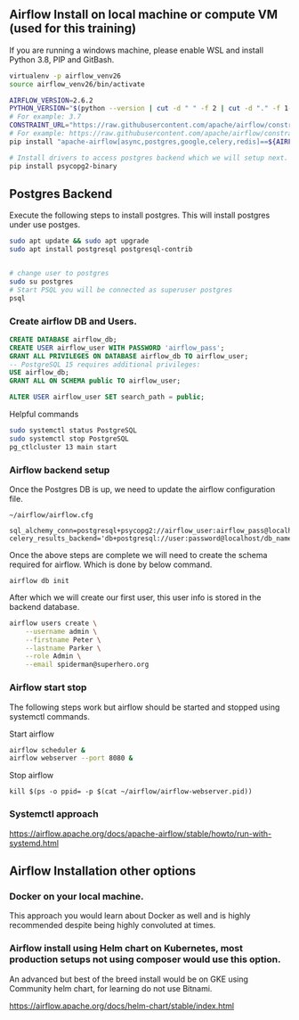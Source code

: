 
## Airflow Install on local machine or compute VM (used for this training)

If you are running a windows machine, please enable WSL and install Python 3.8, PIP and GitBash.

```bash
virtualenv -p airflow_venv26
source airflow_venv26/bin/activate

AIRFLOW_VERSION=2.6.2
PYTHON_VERSION="$(python --version | cut -d " " -f 2 | cut -d "." -f 1-2)"
# For example: 3.7
CONSTRAINT_URL="https://raw.githubusercontent.com/apache/airflow/constraints-${AIRFLOW_VERSION}/constraints-${PYTHON_VERSION}.txt"
# For example: https://raw.githubusercontent.com/apache/airflow/constraints-2.6.2/constraints-no-providers-3.7.txt
pip install "apache-airflow[async,postgres,google,celery,redis]==${AIRFLOW_VERSION}" --constraint "${CONSTRAINT_URL}"

# Install drivers to access postgres backend which we will setup next.
pip install psycopg2-binary 

```

## Postgres Backend

Execute the following steps to install postgres. This will install postgres under use postges.

```bash
sudo apt update && sudo apt upgrade
sudo apt install postgresql postgresql-contrib


# change user to postgres 
sudo su postgres
# Start PSQL you will be connected as superuser postgres 
psql
```

### Create airflow DB and Users.
```sql
CREATE DATABASE airflow_db;
CREATE USER airflow_user WITH PASSWORD 'airflow_pass';
GRANT ALL PRIVILEGES ON DATABASE airflow_db TO airflow_user;
-- PostgreSQL 15 requires additional privileges:
USE airflow_db;
GRANT ALL ON SCHEMA public TO airflow_user;

ALTER USER airflow_user SET search_path = public;
```

Helpful commands 
```bash
sudo systemctl status PostgreSQL
sudo systemctl stop PostgreSQL
pg_ctlcluster 13 main start
```

### Airflow backend setup
Once the Postgres DB is up, we need to update the airflow configuration file.

```
~/airflow/airflow.cfg

sql_alchemy_conn=postgresql+psycopg2://airflow_user:airflow_pass@localhost/airflow_db
celery_results_backend='db+postgresql://user:password@localhost/db_name
```

Once the above steps are complete we will need to create the schema required for airflow. Which is done by below command. 
```
airflow db init
```
After which we will create our first user, this user info is stored in the backend database. 
```bash
airflow users create \
    --username admin \
    --firstname Peter \
    --lastname Parker \
    --role Admin \
    --email spiderman@superhero.org
```

### Airflow start stop

The following steps work but airflow should be started and stopped using systemctl commands. 

Start airflow 
```bash
airflow scheduler &
airflow webserver --port 8080 &
```

Stop airflow
```
kill $(ps -o ppid= -p $(cat ~/airflow/airflow-webserver.pid))
```

### Systemctl approach

https://airflow.apache.org/docs/apache-airflow/stable/howto/run-with-systemd.html





## Airflow Installation other options 

### Docker on your local machine. 

This approach you would learn about Docker as well and is highly recommended despite being highly convoluted at times. 

### Airflow install using Helm chart on Kubernetes, most production setups not using composer would use this option. 

An advanced but best of the breed install would be on GKE using Community helm chart, for learning do not use Bitnami.

https://airflow.apache.org/docs/helm-chart/stable/index.html
